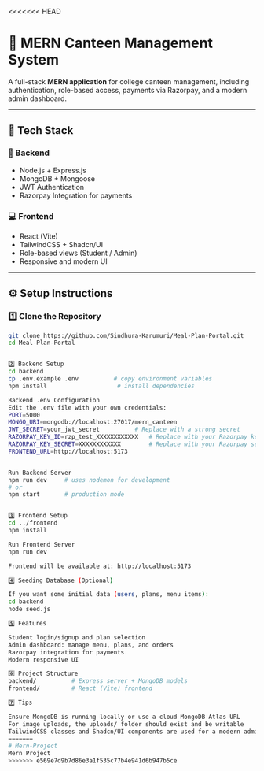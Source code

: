 <<<<<<< HEAD
# 🍴 MERN Canteen Management System

A full-stack **MERN application** for college canteen management, including authentication, role-based access, payments via Razorpay, and a modern admin dashboard.

---

## 🚀 Tech Stack

### 🧠 Backend
- Node.js + Express.js  
- MongoDB + Mongoose  
- JWT Authentication  
- Razorpay Integration for payments  

### 💻 Frontend
- React (Vite)  
- TailwindCSS + Shadcn/UI  
- Role-based views (Student / Admin)  
- Responsive and modern UI  

---

## ⚙️ Setup Instructions

### 1️⃣ Clone the Repository
```bash
git clone https://github.com/Sindhura-Karumuri/Meal-Plan-Portal.git
cd Meal-Plan-Portal


2️⃣ Backend Setup
cd backend
cp .env.example .env          # copy environment variables
npm install                    # install dependencies

Backend .env Configuration
Edit the .env file with your own credentials:
PORT=5000
MONGO_URI=mongodb://localhost:27017/mern_canteen
JWT_SECRET=your_jwt_secret          # Replace with a strong secret
RAZORPAY_KEY_ID=rzp_test_XXXXXXXXXXXX   # Replace with your Razorpay key
RAZORPAY_KEY_SECRET=XXXXXXXXXXXX        # Replace with your Razorpay secret
FRONTEND_URL=http://localhost:5173


Run Backend Server
npm run dev     # uses nodemon for development
# or
npm start       # production mode


3️⃣ Frontend Setup
cd ../frontend
npm install

Run Frontend Server
npm run dev

Frontend will be available at: http://localhost:5173

4️⃣ Seeding Database (Optional)

If you want some initial data (users, plans, menu items):
cd backend
node seed.js

5️⃣ Features

Student login/signup and plan selection
Admin dashboard: manage menu, plans, and orders
Razorpay integration for payments
Modern responsive UI

6️⃣ Project Structure
backend/          # Express server + MongoDB models
frontend/         # React (Vite) frontend

7️⃣ Tips

Ensure MongoDB is running locally or use a cloud MongoDB Atlas URL
For image uploads, the uploads/ folder should exist and be writable
TailwindCSS classes and Shadcn/UI components are used for a modern admin dashboard
=======
# Mern-Project
Mern Project
>>>>>>> e569e7d9b7d86e3a1f535c77b4e941d6b947b5ce
